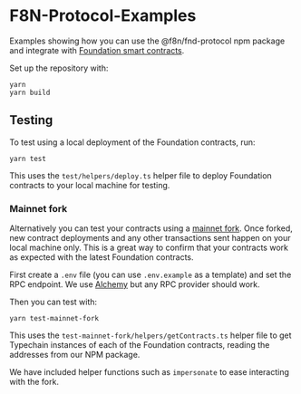 # F8N-Protocol-Examples

Examples showing how you can use the @f8n/fnd-protocol npm package and integrate with [Foundation smart contracts](https://github.com/f8n/fnd-protocol).

Set up the repository with:

```
yarn
yarn build
```

## Testing

To test using a local deployment of the Foundation contracts, run:

```
yarn test
```

This uses the `test/helpers/deploy.ts` helper file to deploy Foundation contracts to your local machine for testing.

### Mainnet fork

Alternatively you can test your contracts using a [mainnet fork](https://hardhat.org/hardhat-network/guides/mainnet-forking.html#mainnet-forking). Once forked, new contract deployments and any other transactions sent happen on your local machine only. This is a great way to confirm that your contracts work as expected with the latest Foundation contracts.

First create a `.env` file (you can use `.env.example` as a template) and set the RPC endpoint. We use [Alchemy](https://www.alchemyapi.io/) but any RPC provider should work.

Then you can test with:

```
yarn test-mainnet-fork
```

This uses the `test-mainnet-fork/helpers/getContracts.ts` helper file to get Typechain instances of each of the Foundation contracts, reading the addresses from our NPM package.

We have included helper functions such as `impersonate` to ease interacting with the fork.
